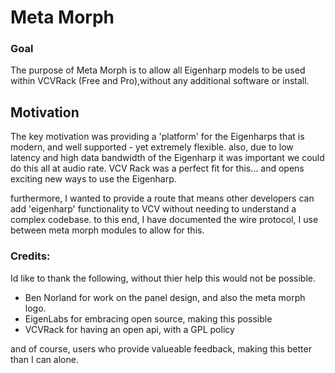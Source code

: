 # Meta Morph

### Goal
The purpose of Meta Morph is to allow all Eigenharp models to be used within VCVRack (Free and Pro),without any additional software or install.


## Motivation
The key motivation was providing a 'platform' for the Eigenharps that is modern, and well supported - yet extremely flexible.
also, due to low latency and high data bandwidth of the Eigenharp it was important we could do this all at audio rate.
VCV Rack was a perfect fit for this... and opens exciting new ways to use the Eigenharp.

furthermore, I wanted to provide a route that means other developers can add 'eigenharp' functionality to VCV without needing to understand a complex codebase.
to this end, I have documented the wire protocol, I use between meta morph modules to allow for this.





### Credits:
Id like to thank the following, without thier help this would not be possible.
- Ben Norland for work on the panel design, and also the meta morph logo.
- EigenLabs for embracing open source, making this possible
- VCVRack for having an open api, with a GPL policy 

and of course, users who provide valueable feedback, making this better than I can alone.



